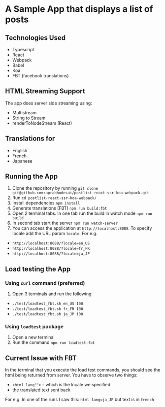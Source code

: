 # A Sample App that displays a list of posts
## Technologies Used
- Typescript
- React
- Webpack
- Babel
- Koa
- FBT (facebook translations)

## HTML Streaming Support
The app does server side streaming using:
- Multistream
- String to Stream
- renderToNodeStream (React)

## Translations for
- English
- French
- Japanese

## Running the App
1. Clone the repository by running
```git clone git@github.com:aprabhudesai/postlist-react-ssr-koa-webpack.git```
2. Run ```cd postlist-react-ssr-koa-webpack/```
3. Install dependencies ```npm install```
4. Generate translations (FBT) ```npm run build:fbt```
5. Open 2 terminal tabs. In one tab run the build in watch mode ```npm run build```
6. In second tab start the server ```npm run watch-server```
7. You can access the application at ```http://localhost:8088```. To specify locale add the URL param ```locale```. For e.g.
- ```http://localhost:8088/?locale=en_US```
- ```http://localhost:8088/?locale=fr_FR```
- ```http://localhost:8088/?locale=ja_JP```

## Load testing the App
### Using `curl` command (preferred)
1. Open 3 terminals and run the following:
- ```./test/loadtest_fbt.sh en_US 100```
- ```./test/loadtest_fbt.sh fr_FR 100```
- ```./test/loadtest_fbt.sh ja_JP 100```

### Using ```loadtest``` package
1. Open a new terminal
2. Run the command ```npm run loadtest:fbt```

## Current Issue with FBT
In the terminal that you execute the load test commands, you should see the html being returned from server. You have to observe two things:
- ```<html lang"">``` - which is the locale we specified
- the translated text sent back

For e.g. In one of the runs I saw this:
```html lang=ja_JP``` but text is in ```french```
